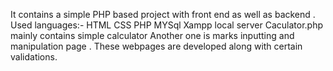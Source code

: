 It contains a simple PHP based project with front end as well as backend .
Used languages:-
HTML
CSS
PHP
MYSql
Xampp local server
Caculator.php mainly contains simple calculator
Another one is marks inputting and manipulation page .
These webpages are developed along with certain validations.
